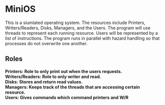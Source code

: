 # MiniOS
  This is a siumlated operating system. The resources include Printers, Writers/Readers, Disks, Managers, and the Users. The program will use threads to represent each running resource. Users will be represented by a list of instructions. The program runs in parallel with hazard handling so that processes do not overwrite one another.
## <t />Roles
#### Printers: Role to only print out when the users requests.<br />Writers/Readers: Role to only writer and read.<br />Disks: Stores and return read values.<br />Managers: Keeps track of the threads that are accessing certain resource.<br />Users: Gives commands which command printers and W/R 
